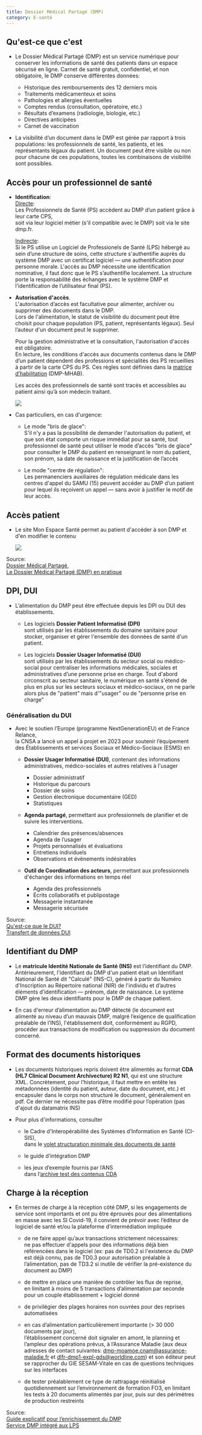 ```yaml
---
title: Dossier Médical Partagé (DMP)
category: E-santé
---
```


## Qu'est-ce que c'est

* Le Dossier Médical Partagé (DMP) est un service numérique pour conserver les informations de santé des patients dans un espace sécurisé en ligne. Carnet de santé gratuit, confidentiel, et non obligatoire, le DMP conserve différentes données:

    - Historique des remboursements des 12 derniers mois
    - Traitements médicamenteux et soins
    - Pathologies et allergies éventuelles
    - Comptes rendus (consultation, opératoire, etc.)
    - Résultats d’examens (radiologie, biologie, etc.)
    - Directives anticipées
    - Carnet de vaccination

* La visibilité d’un document dans le DMP est gérée par rapport à trois populations: les professionnels de santé, les patients, et les représentants légaux du patient.
  Un document peut être visible ou non pour chacune de ces populations, toutes les combinaisons de visibilité sont possibles.

<!--
* Le DMP est hébergé par un Hébergeur de Données de Santé (HDS),
  agréé par le Ministère en charge de la Santé.
-->

## Accès pour un professionnel de santé

* **Identification**:  
  <ins>Directe</ins>:  
  Les Professionnels de Santé (PS) accèdent au DMP d’un patient grâce à leur carte CPS,  
  soit via leur logiciel métier (s'il compatible avec le DMP) soit via le site dmp.fr.  

  <ins>Indirecte</ins>:  
  Si le PS utilise un Logiciel de Professionels de Santé (LPS) hébergé au sein d’une structure de soins, cette structure s'authentifie auprès du système DMP avec un certificat logiciel — une authentification pour personne morale. L'accès au DMP nécessite une identification nominative, il faut donc que le PS s’authentifie localement. La structure porte la responsabilité des échanges avec le système DMP et l’identification de l’utilisateur final (PS).

  <!--
  ![](images/dmp_auth_direct.png)
  ![](images/dmp_auth_indirect.png)
  -->

* **Autorisation d'accès**.  
  L'autorisation d’accès est facultative pour alimenter, archiver ou supprimer des documents dans le DMP.  
  Lors de l'alimentation, le statut de visibilité du document peut être choisit pour chaque population (PS, patient, représentants légaux).
  Seul l’auteur d'un document peut le supprimer.  

  Pour la gestion administrative et la consultation, l'autorisation d'accès est obligatoire.  
  En lecture, les conditions d'accès aux documents contenus dans le DMP d’un patient dépendent des professions et spécialités des PS recueillies à partir de la carte CPS du PS. Ces règles sont définies dans la [matrice d’habilitation](https://www.dmp.fr/documents/d/dmp/matrice-habilitation) (DMP-MHAB).

  Les accès des professionnels de santé sont tracés et accessibles au patient ainsi qu’à son médecin traitant.

  ![](images/dmp_acces2.png)

* Cas particuliers, en cas d'urgence:

  - Le mode "bris de glace":  
    S'il n'y a pas la possibilité de demander l'autorisation du patient, et que son état  comporte un risque immédiat pour sa santé, tout professionnel de santé peut utiliser le mode d’accès "bris de glace" pour consulter le DMP du patient en renseignant le nom du patient, son prénom, sa date de naissance et la justification de l’accès

  - Le mode "centre de régulation":  
    Les permanenciers auxiliaires de régulation médicale dans les centres d'appel du SAMU (15) peuvent accéder au DMP d’un patient pour lequel ils reçoivent un appel — sans avoir à justifier le motif de leur accès.

## Accès patient

* Le site Mon Espace Santé permet au patient d'accéder à son DMP et d'en modifier le contenu

  ![](images/dmp_mes.png)

Source:  
[Dossier Médical Partagé](https://segurnumerique.sante-idf.fr/segur-et-services-socles/services-socles/dmp/),  
[Le Dossier Médical Partagé (DMP) en pratique](https://www.ameli.fr/isere/medecin/sante-prevention/dmp-et-mon-espace-sante/dossier-medical-partage/dmp-en-pratique)

## DPI, DUI

* L’alimentation du DMP peut être effectuée depuis les DPI ou DUI des établissements.

  * Les logiciels **Dossier Patient Informatisé (DPI)**  
    sont utilisés par les établissements du domaine sanitaire pour stocker, organiser et gérer l'ensemble des données de santé d'un patient.

  * Les logiciels **Dossier Usager Informatisé (DUI)**  
    sont utilisés par les établissements du secteur social ou médico-social pour centraliser les informations médicales, sociales et administratives d’une personne prise en charge. Tout d'abord circonscrit au secteur sanitaire, le numérique en santé s'étend de plus en plus sur les secteurs sociaux et médico-sociaux, on ne parle alors plus de "patient" mais d'"usager" ou de "personne prise en charge"

### Généralisation du DUI

* Avec le soutien l’Europe (programme NextGenerationEU) et de France Relance,  
  la CNSA a lancé un appel à projet en 2023 pour soutenir l’équipement des Établissements et services Sociaux et Médico-Sociaux (ESMS) en

  - **Dossier Usager Informatisé (DUI)**, contenant des informations administratives, médico-sociales et autres relatives à l'usager
    * Dossier administratif
    * Historique du parcours
    * Dossier de soins
    * Gestion électronique documentaire (GED)
    * Statistiques

  - **Agenda partagé**, permettant aux professionnels de planifier et de suivre les interventions.
    * Calendrier des présences/absences
    * Agenda de l’usager
    * Projets personnalisés et évaluations
    * Entretiens individuels
    * Observations et évènements indésirables

  - **Outil de Coordination des acteurs**, permettant aux professionnels d'échanger des informations en temps réel
    * Agenda des professionnels
    * Écrits collaboratifs et publipostage
    * Messagerie instantanée
    * Messagerie sécurisée

Source:  
[Qu'est-ce que le DUI?](https://professionnels.monespaceautonomie.fr/quest-ce-que-le-dui/)  
[Transfert de données DUI](https://interop.esante.gouv.fr/ig/fhir/tddui/NormesStandards_TransfertDonneesDUI_V1.0.pdf)

## Identifiant du DMP

* Le **matricule Identité Nationale de Santé (INS)** est l’identifiant du DMP.   
  Antérieurement, l'identifiant du DMP d'un patient était un Identifiant National de Santé dit "Calculé" (INS-C), généré à partir du  Numéro d'Inscription au Répertoire national (NIR) de l'individu et d’autres éléments d’identification — prénom, date de naissance. Le système DMP gère les deux identifiants pour le DMP de chaque patient.

* En cas d'erreur d’alimentation au DMP détecté (le document est alimenté au niveau d’un mauvais DMP, malgré l’exigence de qualification préalable de l’INS),
  l'établissement doit, conformément au RGPD, procéder aux transactions de modification ou suppression du document concerné.

## Format des documents historiques

* Les documents historiques repris doivent être alimentés au format **CDA (HL7 Clinical Document Archivecture) R2 N1**, qui est une structure XML.
  Concrètement, pour l’historique, il faut mettre en entête les métadonnées (identité du patient, auteur, date du document, etc.) et encapsuler dans le corps non structuré le document, généralement en pdf. Ce dernier ne nécessite pas d’être modifié pour l’opération (pas d'ajout du datamatrix INS)

* Pour plus d'informations, consulter

  - le Cadre d'Interopérabilité des Systèmes d’Information en Santé (CI-SIS),  
    dans le [volet structuration minimale des documents de santé](https://esante.gouv.fr/volet-structuration-minimale-de-documents-de-sante)

  - le guide d’intégration DMP

  - les jeux d’exemple fournis par l’ANS  
    dans l’[archive test des contenus CDA](https://esante.gouv.fr/annexe-testContenuCDA)

## Charge à la réception

* En termes de charge à la réception côté DMP, si les engagements de service sont importants
  et ont pu être éprouvés pour des alimentations en masse avec les SI Covid-19, il convient de
  prévoir avec l’éditeur de logiciel de santé et/ou la plateforme d’intermédiation impliquée

  - de ne faire appel qu’aux transactions strictement nécessaires:  
    ne pas effectuer d'appels pour des informations déjà bien référencées dans le logiciel (ex: pas de TD0.2 si l'existence du DMP est déjà connu, pas de TD0.3 pour autorisation préalable à l’alimentation, pas de TD3.2 si inutile de vérifier la pré-existence du document au DMP)

  - de mettre en place une manière de contrôler les flux de reprise,  
    en limitant à moins de 5 transactions d’alimentation par seconde pour un couple établissement + logiciel donné

  - de privilégier des plages horaires non ouvrées pour des reprises automatisées

  - en cas d’alimentation particulièrement importante (> 30 000 documents par jour),  
    l’établissement concerné doit signaler en amont, le planning et l’ampleur des opérations prévus, à l’Assurance Maladie (aux deux adresses de contact suivantes: <ins>dmp-moamoe.cnam@assurance-maladie.fr</ins> et <ins>dlfr-dmp1-expl-gds@worldline.com</ins>) et son éditeur peut se rapprocher du GIE SESAM-Vitale en cas de questions techniques sur les interfaces

  - de tester préalablement ce type de rattrapage réinitialisé quotidiennement sur l’environnement de formation FO3, en limitant les tests à 20 documents alimentés par jour, puis sur des périmètres de production restreints

Source:  
[Guide explicatif pour l’enrichissement du DMP](https://sante.gouv.fr/IMG/pdf/sun_es_guide_reprise_documents_historiques_dpi_vers_dmp_v1_5.pdf)  
[Service DMP intégré aux LPS](https://www.sesam-vitale.fr/documents/20182/54758/SEL-MP-037+DMPi.pdf)
